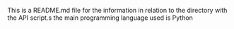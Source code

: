 This is a README.md file for the information in relation to the directory with the API script.s the main programming language used is Python
